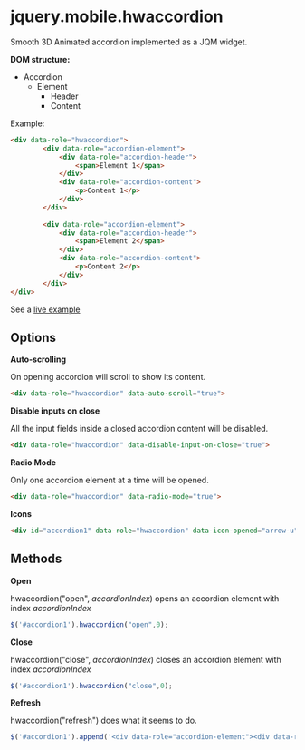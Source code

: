 jquery.mobile.hwaccordion
=========================

Smooth 3D Animated accordion implemented as a JQM widget.

**DOM structure:**

* Accordion
	* Element
		* Header
		* Content

Example:

```html
<div data-role="hwaccordion">
		<div data-role="accordion-element">
			<div data-role="accordion-header">
				<span>Element 1</span>
			</div>
			<div data-role="accordion-content">
				<p>Content 1</p>
			</div>
		</div>
		
		<div data-role="accordion-element">
			<div data-role="accordion-header">
				<span>Element 2</span>
			</div>
			<div data-role="accordion-content">
				<p>Content 2</p>
			</div>
		</div>
</div> 
```

See a [live example](http://npcompleto.altervista.org/github/jquery.mobile.hwaccordion/example.html)

**Options**
-

**Auto-scrolling**

On opening accordion will scroll  to show its content.

```html
<div data-role="hwaccordion" data-auto-scroll="true">
```

**Disable inputs on close**

All the input fields inside a closed accordion content will be disabled.

```html
<div data-role="hwaccordion" data-disable-input-on-close="true">
```

**Radio Mode**

Only one accordion element at a time will be opened.

```html
<div data-role="hwaccordion" data-radio-mode="true">
```

**Icons**

```html
<div id="accordion1" data-role="hwaccordion" data-icon-opened="arrow-u" data-icon-closed="arrow-d">
```


**Methods**
-

**Open**

hwaccordion("open", _accordionIndex_) opens an accordion element with index _accordionIndex_ 

```javascript
$('#accordion1').hwaccordion("open",0);
```

**Close**

hwaccordion("close", _accordionIndex_) closes an accordion element with index _accordionIndex_ 

```javascript
$('#accordion1').hwaccordion("close",0);
```

**Refresh**

hwaccordion("refresh") does what it seems to do.

```javascript
$('#accordion1').append('<div data-role="accordion-element"><div data-role="accordion-header"><span>Element 3</span></div><div data-role="accordion-content"><div data-role="button">Pulsante 1</div><div data-role="button">Pulsante 2</div></div></div></div>').hwaccordion("refresh");
```